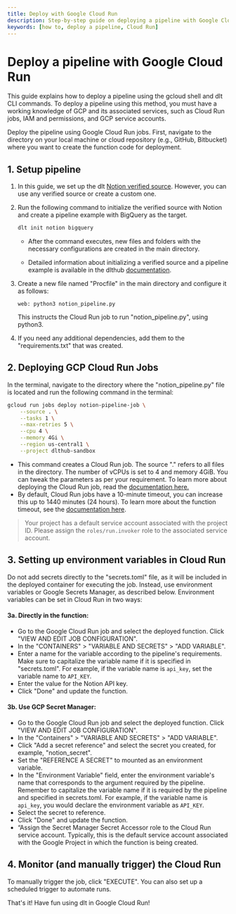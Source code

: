 ```yaml
---
title: Deploy with Google Cloud Run
description: Step-by-step guide on deploying a pipeline with Google Cloud Run.
keywords: [how to, deploy a pipeline, Cloud Run]
---
```


# Deploy a pipeline with Google Cloud Run

This guide explains how to deploy a pipeline using the gcloud shell and dlt CLI commands. To deploy a pipeline using this method, you must have a working knowledge of GCP and its associated services, such as Cloud Run jobs, IAM and permissions, and GCP service accounts.

Deploy the pipeline using Google Cloud Run jobs. First, navigate to the directory on your local machine or cloud repository (e.g., GitHub, Bitbucket) where you want to create the function code for deployment.

## 1. Setup pipeline

1. In this guide, we set up the dlt
   [Notion verified source](../../dlt-ecosystem/verified-sources/notion). However, you can use any verified source or create a custom one.

1. Run the following command to initialize the verified source with Notion and create a pipeline example with BigQuery as the target.

     ```sh
     dlt init notion bigquery
     ```

   - After the command executes, new files and folders with the necessary configurations are created in the main directory.

   - Detailed information about initializing a verified source and a pipeline example is available in the dlthub [documentation](../../dlt-ecosystem/verified-sources/notion).
1. Create a new file named "Procfile" in the main directory and configure it as follows:
   ```text
   web: python3 notion_pipeline.py
   ```
   This instructs the Cloud Run job to run "notion_pipeline.py", using python3.
   
1. If you need any additional dependencies, add them to the "requirements.txt" that was created.

## 2. Deploying GCP Cloud Run Jobs

In the terminal, navigate to the directory where the "notion_pipeline.py" file is located and run the following command in the terminal:

```sh
gcloud run jobs deploy notion-pipeline-job \
    --source . \
    --tasks 1 \
    --max-retries 5 \
    --cpu 4 \
    --memory 4Gi \
    --region us-central1 \
    --project dlthub-sandbox
```

- This command creates a Cloud Run job. The source "." refers to all files in the directory. The number of vCPUs is set to 4 and memory 4GiB. You can tweak the parameters as per your requirement. To learn more about deploying the Cloud Run job, read the [documentation here.](https://cloud.google.com/run/docs/create-jobs#gcloud)
- By default, Cloud Run jobs have a 10-minute timeout, you can increase this up to 1440 minutes (24 hours). To learn more about the function timeout, see the [documentation here](https://cloud.google.com/run/docs/configuring/task-timeout).

> Your project has a default service account associated with the project ID. Please assign the `roles/run.invoker` role to the associated service account.

## 3. Setting up environment variables in Cloud Run
Do not add secrets directly to the "secrets.toml" file, as it will be included in the deployed container for executing the job. Instead, use environment variables or Google Secrets Manager, as described below.
Environment variables can be set in Cloud Run in two ways:

#### 3a. Directly in the function:

- Go to the Google Cloud Run job and select the deployed function. Click "VIEW AND EDIT JOB CONFIGURATION".
- In the "CONTAINERS" > "VARIABLE AND SECRETS" > "ADD VARIABLE".
- Enter a name for the variable according to the pipeline's requirements. Make sure
  to capitalize the variable name if it is specified in "secrets.toml". For example, if the variable
  name is `api_key`, set the variable name to `API_KEY`.
- Enter the value for the Notion API key.
- Click "Done" and update the function.

#### 3b. Use GCP Secret Manager:

- Go to the Google Cloud Run job and select the deployed function. Click "VIEW AND EDIT JOB CONFIGURATION".
- In the "Containers" > "VARIABLE AND SECRETS" > "ADD VARIABLE".
- Click "Add a secret reference" and select the secret you created, for example, "notion_secret".
- Set the "REFERENCE A SECRET" to mounted as an environment variable.
- In the "Environment Variable" field, enter the environment variable's name that corresponds
  to the argument required by the pipeline. Remember to capitalize the variable name if it is
  required by the pipeline and specified in secrets.toml. For example, if the variable name is
  `api_key`, you would declare the environment variable as `API_KEY`.
- Select the secret to reference.
- Click "Done" and update the function.
- “Assign the Secret Manager Secret Accessor role to the Cloud Run service account.
  Typically, this is the default service account associated with the Google Project in
  which the function is being created.

## 4. Monitor (and manually trigger) the Cloud Run

To manually trigger the job, click "EXECUTE". You can also set up a scheduled trigger to automate runs.

That's it! Have fun using dlt in Google Cloud Run!

